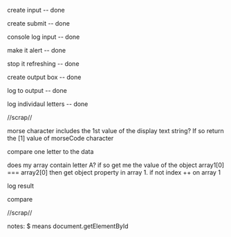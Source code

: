 create input -- done

create submit -- done

console log input -- done

make it alert -- done

stop it refreshing -- done

create output box -- done

log to output -- done

log individaul letters -- done

//scrap//

morse character includes the 1st value of the display text string? If so return the [1] value of morseCode character

compare one letter to the data

does my array contain letter A? if so get me the value of the object
array1[0] === array2[0] then get object property in array 1. if not index ++ on array 1 

log result 

compare 

//scrap//


notes: 
$ means document.getElementById